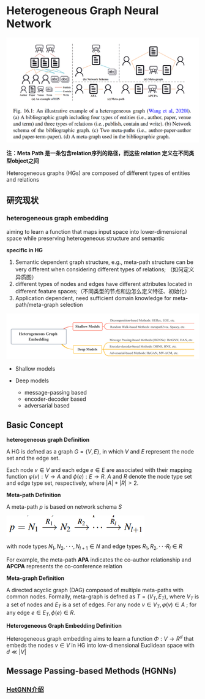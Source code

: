 # Heterogeneous Graph Neural Network

![image-20221107204857203](./assets/image-20221107204857203-1667825365311-1.png)

**注：Meta Path 是一条包含relation序列的路径，而这些 relation 定义在不同类型object之间**

Heterogeneous graphs (HGs) are composed of different types of entities and relations



## 研究现状

### heterogeneous graph embedding

aiming to learn a function that maps input space into lower-dimensional space while preserving heterogeneous structure and semantic

**specific in HG**

1. Semantic dependent graph structure, e.g., meta-path structure can be very different when considering different types of relations; （如何定义异质图）
2. different types of nodes and edges have different attributes located in different feature spaces;（不同类型的节点和边怎么定义特征、初始化）
3. Application dependent, need sufficient domain knowledge for meta-path/meta-graph selection

<img src="./assets/image-20221109160901067.png" alt="image-20221109160901067" style="zoom:150%;" />

* Shallow models

* Deep models

  * message-passing based
  * encoder-decoder based
  * adversarial based

  

## Basic Concept

**heterogeneous graph Definition**

A HG is defned as a graph $G = \{V ,E \}$, in which $V$ and $E$ represent the node set and the edge set. 

Each node $v ∈ V$ and each edge $e ∈ E$ are associated with their mapping function $φ(v) : V → A$ and $ϕ(e) : E → R$. $A$ and $R$ denote the node type set and edge type set, respectively, where $|A |+|R| > 2.$

**Meta-path Definition**

A meta-path $p$ is based on network schema $S$ 

![image-20221107212339714](./assets/image-20221107212339714.png)

with node types $N_1,N_2,··· ,N_{l+1} ∈ N$ and edge types $R_1,R_2,···R_l ∈ R$

For example, the meta-path **APA** indicates the co-author relationship and **APCPA** represents the co-conference relation

**Meta-graph Definition**

A directed acyclic graph (DAG) composed of multiple meta-paths with common nodes. Formally, meta-graph is defned as $T = (V_T ,E_T )$, where $V_T$ is a set of nodes and $E_T$ is a set of edges. For any node $v ∈ V_T ,φ(v) ∈ A$ ; for any edge $e ∈ E_T ,ϕ(e) ∈ R$.

**Heterogeneous Graph Embedding Definition**

Heterogeneous graph embedding aims to learn a function $Φ : V → R^d$ that embeds the nodes $v ∈ V$ in HG into low-dimensional Euclidean space with $d ≪ |V |$



## Message Passing-based Methods (HGNNs)

### [HetGNN介绍](./HetGNN.md)
